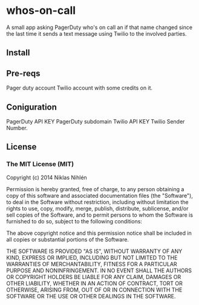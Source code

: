 # whos-on-call


A small app asking PagerDuty who's on call an if that name changed since the last time it sends a text message using Twilio to the involved parties.

## Install


## Pre-reqs
Pager duty account
Twilio account with some credits on it.


## Coniguration

PagerDuty API KEY
PagerDuty subdomain
Twilio API KEY
Twilio Sender Number.




## License

### The MIT License (MIT)

Copyright (c) 2014 Niklas Nihlén

Permission is hereby granted, free of charge, to any person obtaining a copy
of this software and associated documentation files (the "Software"), to deal
in the Software without restriction, including without limitation the rights
to use, copy, modify, merge, publish, distribute, sublicense, and/or sell
copies of the Software, and to permit persons to whom the Software is
furnished to do so, subject to the following conditions:

The above copyright notice and this permission notice shall be included in all
copies or substantial portions of the Software.

THE SOFTWARE IS PROVIDED "AS IS", WITHOUT WARRANTY OF ANY KIND, EXPRESS OR
IMPLIED, INCLUDING BUT NOT LIMITED TO THE WARRANTIES OF MERCHANTABILITY,
FITNESS FOR A PARTICULAR PURPOSE AND NONINFRINGEMENT. IN NO EVENT SHALL THE
AUTHORS OR COPYRIGHT HOLDERS BE LIABLE FOR ANY CLAIM, DAMAGES OR OTHER
LIABILITY, WHETHER IN AN ACTION OF CONTRACT, TORT OR OTHERWISE, ARISING FROM,
OUT OF OR IN CONNECTION WITH THE SOFTWARE OR THE USE OR OTHER DEALINGS IN THE
SOFTWARE.
